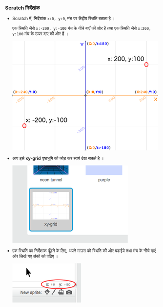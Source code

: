 ### Scratch निर्देशांक

+ Scratch में, निर्देशांक `x:0, y:0`, मंच पर केंद्रीय स्थिति बताता है ।
    
    एक स्थिति जैसे `x:-200, y:-100` मंच के नीचे बाएँ की ओर है तथा एक स्थिति जैसे `x:200, y:100` मंच के ऊपर दांए की ओर हैं ।
    
    ![मंच निर्देशांक](images/coordinates-stage.png)

+ आप इसे **xy-grid** पृष्ठभूमि को जोड़ कर स्वयं देख सकते है ।
    
    ![मंच निर्देशांक](images/coordinates-backdrop.png)

+ एक स्थिति का निर्देशांक ढूँढ़ने के लिए, अपने माउस को स्थिति की ओर बढाईये तथा मंच के नीचे दाएं ओर लिखे गए अंको को पढ़िए ।
    
    ![निर्देशांक अंक](images/coordinates-xy-example.png)